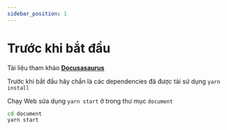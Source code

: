 ```yaml
---
sidebar_position: 1
---
```


# Trước khi bắt đầu

Tài liệu tham khảo **[Docusasaurus](https://docusaurus.io/docs/category/getting-started)**

Trước khi bắt đầu hãy chắn là các dependencies đã được tải sử dụng `yarn install`

Chạy Web sửa dụng `yarn start` ở trong thư mục `document`

```bash
cd document
yarn start
```
